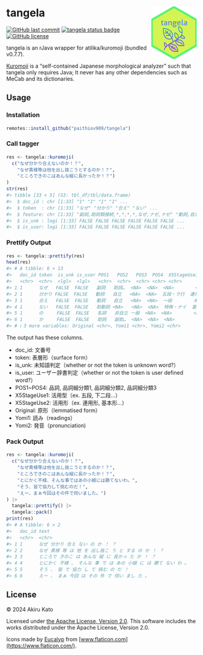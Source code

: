 
<!-- README.md is generated from README.Rmd. Please edit that file -->

# tangela <a href='https://paithiov909.github.io/tangela'><img src='man/figures/logo.png' align="right" height="139" /></a>

<!-- badges: start -->

[![GitHub last
commit](https://img.shields.io/github/last-commit/paithiov909/tangela)](#)
[![tangela status
badge](https://paithiov909.r-universe.dev/badges/tangela)](https://paithiov909.r-universe.dev)
[![GitHub
license](https://img.shields.io/github/license/paithiov909/tangela)](https://github.com/paithiov909/tangela/blob/main/LICENSE)
<!-- badges: end -->

tangela is an rJava wrapper for atilika/kuromoji (bundled v0.7.7).

[Kuromoji](https://github.com/atilika/kuromoji) is a “self-contained
Japanese morphological analyzer” such that tangela only requires Java;
It never has any other dependencies such as MeCab and its dictionaries.

## Usage

### Installation

``` r
remotes::install_github("paithiov909/tangela")
```

### Call tagger

``` r
res <- tangela::kuromoji(
  c("なぜ分かり合えないのか！？",
    "なぜ貴様等は他を出し抜こうとするのか！？",
    "ところできのこはあんな縦に長かったか！？")
)
str(res)
#> tibble [33 × 5] (S3: tbl_df/tbl/data.frame)
#>  $ doc_id : chr [1:33] "1" "1" "1" "1" ...
#>  $ token  : chr [1:33] "なぜ" "分かり" "合え" "ない" ...
#>  $ feature: chr [1:33] "副詞,助詞類接続,*,*,*,*,なぜ,ナゼ,ナゼ" "動詞,自立,*,*,五段・ラ行,連用形,分かる,ワカリ,ワカリ" "動詞,自立,*,*,一段,未然形,合える,アエ,アエ" "助動詞,*,*,*,特殊・ナイ,基本形,ない,ナイ,ナイ" ...
#>  $ is_unk : logi [1:33] FALSE FALSE FALSE FALSE FALSE FALSE ...
#>  $ is_user: logi [1:33] FALSE FALSE FALSE FALSE FALSE FALSE ...
```

### Prettify Output

``` r
res <- tangela::prettify(res)
head(res)
#> # A tibble: 6 × 13
#>   doc_id token  is_unk is_user POS1   POS2   POS3  POS4  X5StageUse1 X5StageUse2
#>   <chr>  <chr>  <lgl>  <lgl>   <chr>  <chr>  <chr> <chr> <chr>       <chr>
#> 1 1      なぜ   FALSE  FALSE   副詞   助詞…  <NA>  <NA>  <NA>        <NA>
#> 2 1      分かり FALSE  FALSE   動詞   自立   <NA>  <NA>  五段・ラ行  連用形
#> 3 1      合え   FALSE  FALSE   動詞   自立   <NA>  <NA>  一段        未然形
#> 4 1      ない   FALSE  FALSE   助動詞 <NA>   <NA>  <NA>  特殊・ナイ  基本形
#> 5 1      の     FALSE  FALSE   名詞   非自立 一般  <NA>  <NA>        <NA>
#> 6 1      か     FALSE  FALSE   助詞   副助…  <NA>  <NA>  <NA>        <NA>
#> # ℹ 3 more variables: Original <chr>, Yomi1 <chr>, Yomi2 <chr>
```

The output has these columns.

- doc_id: 文番号
- token: 表層形（surface form）
- is_unk: 未知語判定（whether or not the token is unknown word?）
- is_user: ユーザー辞書判定（whether or not the token is user defined
  word?）
- POS1~POS4: 品詞, 品詞細分類1, 品詞細分類2, 品詞細分類3
- X5StageUse1: 活用型（ex. 五段, 下二段…）
- X5StageUse2: 活用形（ex. 連用形, 基本形…）
- Original: 原形（lemmatised form）
- Yomi1: 読み（readings）
- Yomi2: 発音（pronunciation)

### Pack Output

``` r
res <- tangela::kuromoji(
  c("なぜ分かり合えないのか！？",
    "なぜ貴様等は他を出し抜こうとするのか！？",
    "ところできのこはあんな縦に長かったか！？",
    "とにかく不様、そんな事ではあの小娘には勝てないわ。",
    "そう、皆で協力して挑むのだ！",
    "えー、まぁ今回はその件で伺いました。")
) |>
  tangela::prettify() |>
  tangela::pack()
print(res)
#> # A tibble: 6 × 2
#>   doc_id text
#>   <chr>  <chr>
#> 1 1      なぜ 分かり 合え ない の か ！ ？
#> 2 2      なぜ 貴様 等 は 他 を 出し抜こ う と する の か ！ ？
#> 3 3      ところで きのこ は あんな 縦 に 長かっ た か ！ ？
#> 4 4      とにかく 不様 、 そんな 事 で は あの 小娘 に は 勝て ない わ 。
#> 5 5      そう 、 皆 で 協力 し て 挑む の だ ！
#> 6 6      えー 、 まぁ 今回 は その 件 で 伺い まし た 。
```

## License

© 2024 Akiru Kato

Licensed under [the Apache License, Version
2.0](http://www.apache.org/licenses/LICENSE-2.0.html). This software
includes the works distributed under the Apache License, Version 2.0.

Icons made by [Eucalyp](https://www.flaticon.com/authors/eucalyp) from
[www.flaticon.com](https://www.flaticon.com/).
